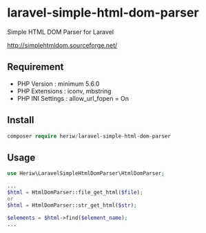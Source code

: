 laravel-simple-html-dom-parser
==============================

Simple HTML DOM Parser for Laravel

http://simplehtmldom.sourceforge.net/

Requirement
-----------
- PHP Version      : minimum 5.6.0
- PHP Extensions   : iconv, mbstring
- PHP INI Settings : allow_url_fopen = On

Install
-------
```php
composer require heriw/laravel-simple-html-dom-parser
```

Usage
-----
```php
use Heriw\LaravelSimpleHtmlDomParser\HtmlDomParser;

...
$html = HtmlDomParser::file_get_html($file);
or 
$html = HtmlDomParser::str_get_html($str);

$elements = $html->find($element_name);
...

```
